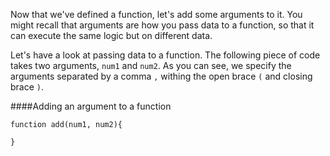 Now that we've defined a function, let's add some arguments to it.
You might recall that arguments are how you pass data to a function, so that it can execute the same logic but on different data.

Let's have a look at passing data to a function. The following piece of code takes two arguments, `num1` and `num2`. As you can see, we specify the arguments separated by a comma `,` withing the open brace `(` and closing brace `)`.

####Adding an argument to a function

    function add(num1, num2){

    }